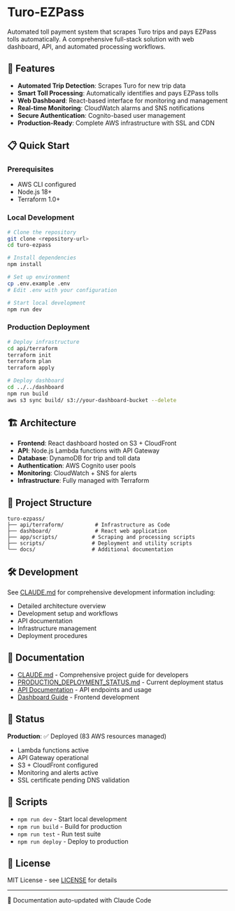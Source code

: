 # Turo-EZPass

Automated toll payment system that scrapes Turo trips and pays EZPass tolls automatically. A comprehensive full-stack solution with web dashboard, API, and automated processing workflows.

## 🚀 Features

- **Automated Trip Detection**: Scrapes Turo for new trip data
- **Smart Toll Processing**: Automatically identifies and pays EZPass tolls
- **Web Dashboard**: React-based interface for monitoring and management
- **Real-time Monitoring**: CloudWatch alarms and SNS notifications
- **Secure Authentication**: Cognito-based user management
- **Production-Ready**: Complete AWS infrastructure with SSL and CDN

## 📋 Quick Start

### Prerequisites
- AWS CLI configured
- Node.js 18+
- Terraform 1.0+

### Local Development
```bash
# Clone the repository
git clone <repository-url>
cd turo-ezpass

# Install dependencies
npm install

# Set up environment
cp .env.example .env
# Edit .env with your configuration

# Start local development
npm run dev
```

### Production Deployment
```bash
# Deploy infrastructure
cd api/terraform
terraform init
terraform plan
terraform apply

# Deploy dashboard
cd ../../dashboard
npm run build
aws s3 sync build/ s3://your-dashboard-bucket --delete
```

## 🏗️ Architecture

- **Frontend**: React dashboard hosted on S3 + CloudFront
- **API**: Node.js Lambda functions with API Gateway
- **Database**: DynamoDB for trip and toll data
- **Authentication**: AWS Cognito user pools
- **Monitoring**: CloudWatch + SNS for alerts
- **Infrastructure**: Fully managed with Terraform

## 📁 Project Structure

```
turo-ezpass/
├── api/terraform/          # Infrastructure as Code
├── dashboard/              # React web application  
├── app/scripts/           # Scraping and processing scripts
├── scripts/               # Deployment and utility scripts
└── docs/                  # Additional documentation
```

## 🛠️ Development

See [CLAUDE.md](./CLAUDE.md) for comprehensive development information including:
- Detailed architecture overview
- Development setup and workflows
- API documentation
- Infrastructure management
- Deployment procedures

## 📖 Documentation

- [CLAUDE.md](./CLAUDE.md) - Comprehensive project guide for developers
- [PRODUCTION_DEPLOYMENT_STATUS.md](./PRODUCTION_DEPLOYMENT_STATUS.md) - Current deployment status
- [API Documentation](./api/README.md) - API endpoints and usage
- [Dashboard Guide](./dashboard/README.md) - Frontend development

## 🚦 Status

**Production**: ✅ Deployed (83 AWS resources managed)
- Lambda functions active
- API Gateway operational  
- S3 + CloudFront configured
- Monitoring and alerts active
- SSL certificate pending DNS validation

## 🔧 Scripts

- `npm run dev` - Start local development
- `npm run build` - Build for production
- `npm run test` - Run test suite
- `npm run deploy` - Deploy to production

## 📄 License

MIT License - see [LICENSE](./LICENSE) for details

---

🤖 Documentation auto-updated with Claude Code
